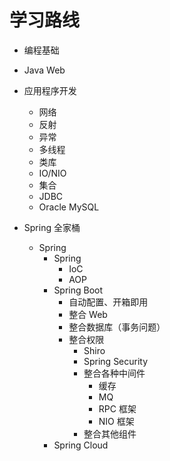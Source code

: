 # 学习路线

- 编程基础

- Java Web
- 应用程序开发
  - 网络
  - 反射
  - 异常
  - 多线程
  - 类库
  - IO/NIO
  - 集合
  - JDBC
  - Oracle MySQL
- Spring 全家桶
  - Spring
    - Spring
      - IoC
      - AOP
    - Spring Boot
      - 自动配置、开箱即用
      - 整合 Web
      - 整合数据库（事务问题）
      - 整合权限
        - Shiro
        - Spring Security
        - 整合各种中间件
          - 缓存
          - MQ
          - RPC 框架
          - NIO 框架
        - 整合其他组件
    - Spring Cloud
